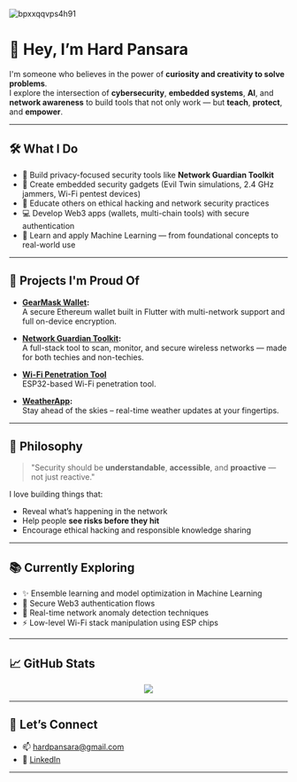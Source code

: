 
![bpxxqqvps4h91](https://github.com/Hardpansara/Hardpansara/assets/150512388/8057fbb5-fa90-47b4-9df3-5bc3bdaa5b71)

# 👋 Hey, I’m Hard Pansara

I'm someone who believes in the power of **curiosity and creativity to solve problems**.  
I explore the intersection of **cybersecurity**, **embedded systems**, **AI**, and **network awareness** to build tools that not only work — but **teach**, **protect**, and **empower**.

---

## 🛠️ What I Do

- 🧰 Build privacy-focused security tools like **Network Guardian Toolkit**
- 📡 Create embedded security gadgets (Evil Twin simulations, 2.4 GHz jammers, Wi-Fi pentest devices)
- 🔐 Educate others on ethical hacking and network security practices
- 💻 Develop Web3 apps (wallets, multi-chain tools) with secure authentication
- 🤖 Learn and apply Machine Learning — from foundational concepts to real-world use

---

## 🧪 Projects I'm Proud Of

- **[GearMask Wallet](https://github.com/Hardpansara/GearMask):**  
  A secure Ethereum wallet built in Flutter with multi-network support and full on-device encryption.

- **[Network Guardian Toolkit](https://github.com/Hardpansara/Network-security-toolkit):**  
  A full-stack tool to scan, monitor, and secure wireless networks — made for both techies and non-techies.

- **[Wi-Fi Penetration Tool](https://github.com/Hardpansara/esp32-wifi-penetration-tool)**  
  ESP32-based Wi-Fi penetration tool. 

- **[WeatherApp](https://github.com/Hardpansara/Weather-App):**  
  Stay ahead of the skies – real-time weather updates at your fingertips. 


---

## 🔐 Philosophy

> "Security should be **understandable**, **accessible**, and **proactive** — not just reactive."

I love building things that:
- Reveal what’s happening in the network
- Help people **see risks before they hit**
- Encourage ethical hacking and responsible knowledge sharing

---

## 📚 Currently Exploring

- ✨ Ensemble learning and model optimization in Machine Learning
- 🧬 Secure Web3 authentication flows
- 🧠 Real-time network anomaly detection techniques
- ⚡ Low-level Wi-Fi stack manipulation using ESP chips

---

## 📈 GitHub Stats

<p align="center">
  <img src="https://github-readme-stats.vercel.app/api?username=Hardpansara&show_icons=true&theme=dracula&line_height=32">
</p>

---

## 🤝 Let’s Connect

- 📫 [hardpansara@gmail.com](mailto:hardpansara10@gmail.com)
- 💼 [LinkedIn](http://linkedin.com/in/hard-pansara-22582a288)


---

